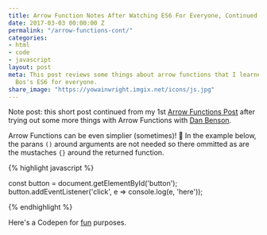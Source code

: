 ```yaml
---
title: Arrow Function Notes After Watching ES6 For Everyone, Continued
date: 2017-03-03 00:00:00 Z
permalink: "/arrow-functions-cont/"
categories:
- html
- code
- javascript
layout: post
meta: This post reviews some things about arrow functions that I learned from Wes
  Bos's ES6 for everyone.
share_image: "https://yowainwright.imgix.net/icons/js.jpg"
---
```


Note post: this short post continued from my 1st [Arrow Functions Post](https://jeffry.in/arrow-functions/) after trying out some more things with Arrow Functions with [Dan Benson](https://www.linkedin.com/in/dansbenson/).

Arrow Functions can be even simplier (sometimes)! 💪 In the example below, the parans `()` around arguments are not needed so there ommitted as are the mustaches `{}` around the returned function.

{% highlight javascript %}

  const button = document.getElementById('button');
  button.addEventListener('click', e => console.log(e, 'here'));

{% endhighlight %}

Here's a Codepen for [fun](http://codepen.io/yowainwright/pen/ac6ec21ee8bc9a4ec8dbdfbe56778626) purposes.
